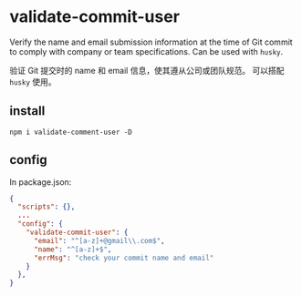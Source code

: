 # validate-commit-user

Verify the name and email submission information at the time of Git commit to comply with company or team specifications.
Can be used with `husky`.


验证 Git 提交时的 name 和 email 信息，使其遵从公司或团队规范。
可以搭配 `husky` 使用。

## install
`
npm i validate-comment-user -D
`

## config
In package.json:

```json
{
  "scripts": {},
  ...
  "config": {
    "validate-commit-user": {
      "email": "^[a-z]+@gmail\\.com$",
      "name": "^[a-z]+$",
      "errMsg": "check your commit name and email"
    }
  },
}
```
